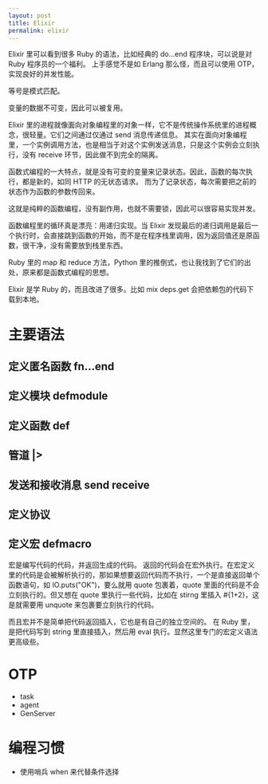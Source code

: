 ```yaml
---
layout: post
title: Elixir
permalink: elixir
---
```


Elixir 里可以看到很多 Ruby 的语法，比如经典的 do...end 程序块，可以说是对 Ruby 程序员的一个福利。
上手感觉不是如 Erlang 那么怪，而且可以使用 OTP，实现良好的并发性能。

等号是模式匹配。

变量的数据不可变，因此可以被复用。

Elixir 里的进程就像面向对象编程里的对象一样，它不是传统操作系统里的进程概念，很轻量。它们之间通过仅通过 send 消息传递信息。
其实在面向对象编程里，一个实例调用方法，也是相当于对这个实例发送消息，只是这个实例会立刻执行，没有 receive 环节，因此做不到完全的隔离。

函数式编程的一大特点，就是没有可变的变量来记录状态。因此，函数的每次执行，都是新的，如同 HTTP 的无状态请求。
而为了记录状态，每次需要把之前的状态作为函数的参数传回来。

这就是纯粹的函数编程，没有副作用，也就不需要锁，因此可以很容易实现并发。

函数编程里的循环真是漂亮：用递归实现。当 Elixir 发现最后的递归调用是最后一个执行时，会直接跳到函数的开始，而不是在程序栈里调用，因为返回值还是原函数，很干净，没有需要放到栈里东西。

Ruby 里的 map 和 reduce 方法，Python 里的推倒式，也让我找到了它们的出处，原来都是函数式编程的思想。

Elixir 是学 Ruby 的，而且改进了很多。比如 mix deps.get 会把依赖包的代码下载到本地。


# 主要语法

## 定义匿名函数 fn...end

## 定义模块 defmodule

## 定义函数 def

## 管道 |>

## 发送和接收消息 send receive

## 定义协议

## 定义宏 defmacro
宏是编写代码的代码，并返回生成的代码。
返回的代码会在宏外执行。在宏定义里的代码是会被解析执行的，那如果想要返回代码而不执行，一个是直接返回单个函数语句，如 IO.puts("OK")，要么就用 quote 包裹着，quote 里面的代码是不会立刻执行的。但又想在 quote 里执行一些代码，比如在 stirng 里插入 #{1+2}，这是就需要用 unquote 来包裹要立刻执行的代码。

而且宏并不是简单把代码返回插入，它也是有自己的独立空间的。
在 Ruby 里，是把代码写到 string 里直接插入，然后用 eval 执行。显然这里专门的宏定义语法更高级些。


# OTP

- task
- agent
- GenServer

# 编程习惯
- 使用哨兵 when 来代替条件选择
